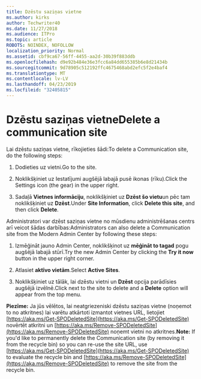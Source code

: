 ```yaml
---
title: Dzēstu saziņas vietne
ms.author: kirks
author: Techwriter40
ms.date: 11/27/2018
ms.audience: ITPro
ms.topic: article
ROBOTS: NOINDEX, NOFOLLOW
localization_priority: Normal
ms.assetid: cbf9ca67-56ff-4455-aa2d-30b39f883ddb
ms.openlocfilehash: d9e92b484e36e3fcc6a84dd655385b6e8d21434b
ms.sourcegitcommit: 9d78905c512192ffc4675468abd2efc5f2e4baf4
ms.translationtype: MT
ms.contentlocale: lv-LV
ms.lasthandoff: 04/23/2019
ms.locfileid: "32405815"
---
```

# <a name="delete-a-communication-site"></a><span data-ttu-id="5fa89-102">Dzēstu saziņas vietne</span><span class="sxs-lookup"><span data-stu-id="5fa89-102">Delete a communication site</span></span>

<span data-ttu-id="5fa89-103">Lai dzēstu saziņas vietne, rīkojieties šādi:</span><span class="sxs-lookup"><span data-stu-id="5fa89-103">To delete a Communication site, do the following steps:</span></span> 
  
1. <span data-ttu-id="5fa89-104">Dodieties uz vietni.</span><span class="sxs-lookup"><span data-stu-id="5fa89-104">Go to the site.</span></span> 
  
2. <span data-ttu-id="5fa89-105">Noklikšķiniet uz Iestatījumi augšējā labajā pusē ikonas (rīku).</span><span class="sxs-lookup"><span data-stu-id="5fa89-105">Click the Settings icon (the gear) in the upper right.</span></span> 
  
3. <span data-ttu-id="5fa89-106">Sadaļā **Vietnes informāciju**, noklikšķiniet uz **Dzēst šo vietu**un pēc tam noklikšķiniet uz **Dzēst**.</span><span class="sxs-lookup"><span data-stu-id="5fa89-106">Under **Site Information**, click **Delete this site**, and then click **Delete**.</span></span> 
  
<span data-ttu-id="5fa89-107">Administratori var dzēst saziņas vietne no mūsdienu administrēšanas centrs arī veicot šādas darbības:</span><span class="sxs-lookup"><span data-stu-id="5fa89-107">Administrators can also delete a Communication site from the Modern Admin Center by following these steps:</span></span> 
  
1. <span data-ttu-id="5fa89-108">Izmēģināt jauno Admin Center, noklikšķinot uz **mēģināt to tagad** pogu augšējā labajā stūrī.</span><span class="sxs-lookup"><span data-stu-id="5fa89-108">Try the new Admin Center by clicking the **Try it now** button in the upper right corner.</span></span> 
  
2. <span data-ttu-id="5fa89-109">Atlasiet **aktīvo vietām**.</span><span class="sxs-lookup"><span data-stu-id="5fa89-109">Select **Active Sites**.</span></span> 
  
3. <span data-ttu-id="5fa89-110">Noklikšķiniet uz tālāk, lai dzēstu vietni un **Dzēst** opcija parādīsies augšējā izvēlnē.</span><span class="sxs-lookup"><span data-stu-id="5fa89-110">Click next to the site to delete and a **Delete** option will appear from the top menu.</span></span> 
  
 <span data-ttu-id="5fa89-111">**Piezīme:** Ja jūs vēlētos, lai neatgriezeniski dzēstu saziņas vietne (noņemot to no atkritnes) lai varētu atkārtoti izmantot vietnes URL, lietojiet [https://aka.ms/Get-SPODeletedSite](https://aka.ms/Get-SPODeletedSite) novērtēt atkritni un [https://aka.ms/Remove-SPODeletedSite](https://aka.ms/Remove-SPODeletedSite) noņemt vietni no atkritnes.</span><span class="sxs-lookup"><span data-stu-id="5fa89-111">**Note:** If you'd like to permanently delete the Communication site (by removing it from the recycle bin) so you can re-use the site URL, use [https://aka.ms/Get-SPODeletedSite](https://aka.ms/Get-SPODeletedSite) to evaluate the recycle bin and [https://aka.ms/Remove-SPODeletedSite](https://aka.ms/Remove-SPODeletedSite) to remove the site from the recycle bin.</span></span> 
  

